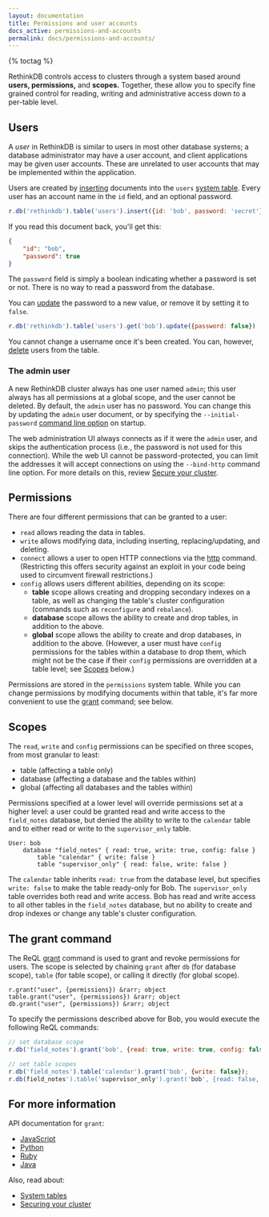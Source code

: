 ```yaml
---
layout: documentation
title: Permissions and user accounts
docs_active: permissions-and-accounts
permalink: docs/permissions-and-accounts/
---
```


{% toctag %}

RethinkDB controls access to clusters through a system based around **users, permissions,** and **scopes.** Together, these allow you to specify fine grained control for reading, writing and administrative access down to a per-table level.

## Users

A *user* in RethinkDB is similar to users in most other database systems; a database administrator may have a user account, and client applications may be given user accounts. These are unrelated to user accounts that may be implemented within the application.

Users are created by [inserting][ins] documents into the `users` [system table][st]. Every user has an account name in the `id` field, and an optional password.

[ins]: /api/javascript/insert
[st]:  /docs/system-tables/

```js
r.db('rethinkdb').table('users').insert({id: 'bob', password: 'secret'})
```

If you read this document back, you'll get this:

```json
{
    "id": "bob",
    "password": true
}
```

The `password` field is simply a boolean indicating whether a password is set or not. There is no way to read a password from the database.

You can [update][up] the password to a new value, or remove it by setting it to `false`.

[up]: /api/javascript/update

```js
r.db('rethinkdb').table('users').get('bob').update({password: false})
```

You cannot change a username once it's been created. You can, however, [delete][dl] users from the table.

[dl]: /api/javascript/delete

### The admin user

A new RethinkDB cluster always has one user named `admin`; this user always has all permissions at a global scope, and the user cannot be deleted. By default, the `admin` user has no password. You can change this by updating the `admin` user document, or by specifying the `--initial-password` [command line option][cli] on startup.

[cli]: /docs/cli-options/

The web administration UI always connects as if it were the `admin` user, and skips the authentication process (i.e., the password is not used for this connection). While the web UI cannot be password-protected, you can limit the addresses it will accept connections on using the `--bind-http` command line option. For more details on this, review [Secure your cluster][sec].

[sec]: /docs/security/#securing-the-web-interface

## Permissions

There are four different permissions that can be granted to a user:

* `read` allows reading the data in tables.
* `write` allows modifying data, including inserting, replacing/updating, and deleting.
* `connect` allows a user to open HTTP connections via the [http][] command. (Restricting this offers security against an exploit in your code being used to circumvent firewall restrictions.)
* `config` allows users different abilities, depending on its scope:
    * __table__ scope allows creating and dropping secondary indexes on a table, as well as changing the table's cluster configuration (commands such as `reconfigure` and `rebalance`).
    * __database__ scope allows the ability to create and drop tables, in addition to the above.
    * __global__ scope allows the ability to create and drop databases, in addition to the above. (However, a user must have `config` permissions for the tables within a database to drop them, which might not be the case if their `config` permissions are overridden at a table level; see [Scopes](#scopes) below.)

[http]: /api/javascript/http

Permissions are stored in the `permissions` system table. While you can change permissions by modifying documents within that table, it's far more convenient to use the [grant](#the-grant-command) command; see below.

## Scopes

The `read`, `write` and `config` permissions can be specified on three scopes, from most granular to least:

* table (affecting a table only)
* database (affecting a database and the tables within)
* global (affecting all databases and the tables within)

Permissions specified at a lower level will override permissions set at a higher level: a user could be granted read and write access to the `field_notes` database, but denied the ability to write to the `calendar` table and to either read or write to the `supervisor_only` table.


    User: bob
        database "field_notes" { read: true, write: true, config: false }
            table "calendar" { write: false }
            table "supervisor_only" { read: false, write: false }

The `calendar` table inherits `read: true` from the database level, but specifies `write: false` to make the table ready-only for Bob. The `supervisor_only` table overrides both read and write access. Bob has read and write access to all other tables in the `field_notes` database, but no ability to create and drop indexes or change any table's cluster configuration.

## The grant command

The ReQL [grant][gr] command is used to grant and revoke permissions for users. The scope is selected by chaining `grant` after `db` (for database scope), `table` (for table scope), or calling it directly (for global scope).

[gr]: /api/javascript/grant

    r.grant("user", {permissions}) &rarr; object
    table.grant("user", {permissions}) &rarr; object
    db.grant("user", {permissions}) &rarr; object

To specify the permissions described above for Bob, you would execute the following ReQL commands:

```js
// set database scope
r.db('field_notes').grant('bob', {read: true, write: true, config: false});

// set table scopes
r.db('field_notes').table('calendar').grant('bob', {write: false});
r.db(field_notes').table('supervisor_only').grant('bob', {read: false, write: false});
```

## For more information

API documentation for `grant`:

* [JavaScript](/api/javascript/grant)
* [Python](/api/python/grant)
* [Ruby](/api/ruby/grant)
* [Java](/api/java/grant)

Also, read about:

* [System tables][st]
* [Securing your cluster](/docs/security)
